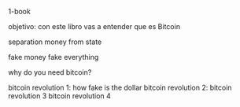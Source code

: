 1-book

objetivo: con este libro vas a entender que es Bitcoin

separation money from state

fake money fake everything

why do you need bitcoin? 




bitcoin revolution 1: how fake is the dollar
bitcoin revolution 2: 
bitcoin revolution 3
bitcoin revolution 4